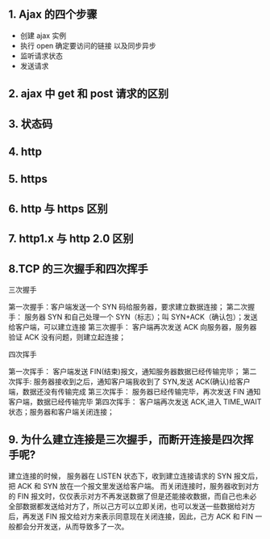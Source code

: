 ## 1. Ajax 的四个步骤

- 创建 ajax 实例
- 执行 open 确定要访问的链接 以及同步异步
- 监听请求状态
- 发送请求

## 2. ajax 中 get 和 post 请求的区别

## 3. 状态码

## 4. http

## 5. https

## 6. http 与 https 区别

## 7. http1.x 与 http 2.0 区别

## 8.TCP 的三次握手和四次挥手

三次握手

第一次握手：客户端发送一个 SYN 码给服务器，要求建立数据连接；
第二次握手： 服务器 SYN 和自己处理一个 SYN（标志）；叫 SYN+ACK（确认包）；发送给客户端，可以建立连接
第三次握手： 客户端再次发送 ACK 向服务器，服务器验证 ACK 没有问题，则建立起连接；

四次挥手

第一次挥手： 客户端发送 FIN(结束)报文，通知服务器数据已经传输完毕；
第二次挥手: 服务器接收到之后，通知客户端我收到了 SYN,发送 ACK(确认)给客户端，数据还没有传输完成
第三次挥手： 服务器已经传输完毕，再次发送 FIN 通知客户端，数据已经传输完毕
第四次挥手： 客户端再次发送 ACK,进入 TIME_WAIT 状态；服务器和客户端关闭连接；

## 9. 为什么建立连接是三次握手，而断开连接是四次挥手呢?

建立连接的时候， 服务器在 LISTEN 状态下，收到建立连接请求的 SYN 报文后，把 ACK 和 SYN 放在一个报文里发送给客户端。
而关闭连接时，服务器收到对方的 FIN 报文时，仅仅表示对方不再发送数据了但是还能接收数据，而自己也未必全部数据都发送给对方了，所以己方可以立即关闭，也可以发送一些数据给对方后，再发送 FIN 报文给对方来表示同意现在关闭连接，因此，己方 ACK 和 FIN 一般都会分开发送，从而导致多了一次。
